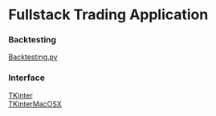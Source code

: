 # Fullstack Trading Application

### Backtesting
[Backtesting.py](https://kernc.github.io/backtesting.py/)  

### Interface
[TKinter](https://docs.python.org/3/library/tkinter.html)  
[TKinterMacOSX](https://pypi.org/project/tkmacosx/)  
